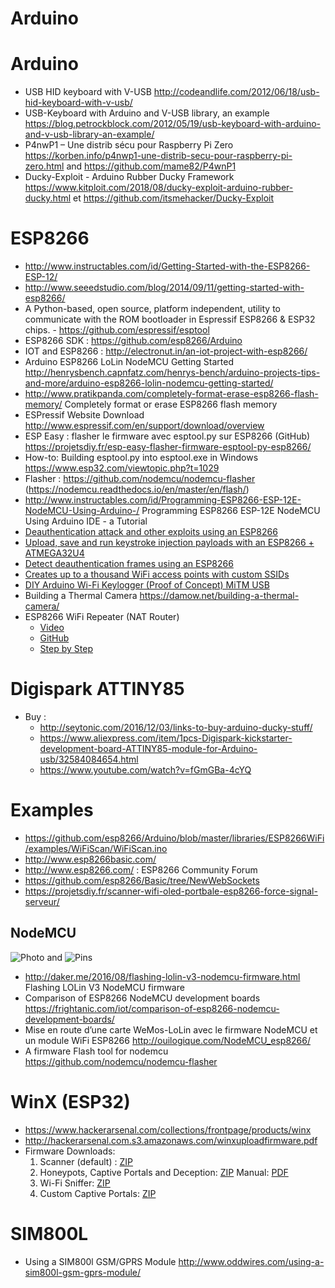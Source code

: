 Arduino
======

# Arduino
* USB HID keyboard with V-USB http://codeandlife.com/2012/06/18/usb-hid-keyboard-with-v-usb/
* USB-Keyboard with Arduino and V-USB library, an example https://blog.petrockblock.com/2012/05/19/usb-keyboard-with-arduino-and-v-usb-library-an-example/
* P4nwP1 – Une distrib sécu pour Raspberry Pi Zero https://korben.info/p4nwp1-une-distrib-secu-pour-raspberry-pi-zero.html and https://github.com/mame82/P4wnP1
* Ducky-Exploit - Arduino Rubber Ducky Framework https://www.kitploit.com/2018/08/ducky-exploit-arduino-rubber-ducky.html et https://github.com/itsmehacker/Ducky-Exploit

# ESP8266
* http://www.instructables.com/id/Getting-Started-with-the-ESP8266-ESP-12/
* http://www.seeedstudio.com/blog/2014/09/11/getting-started-with-esp8266/
* A Python-based, open source, platform independent, utility to communicate with the ROM bootloader in Espressif ESP8266 & ESP32 chips. - https://github.com/espressif/esptool
* ESP8266 SDK : https://github.com/esp8266/Arduino
* IOT and ESP8266 : http://electronut.in/an-iot-project-with-esp8266/
* Arduino ESP8266 LoLin NodeMCU Getting Started http://henrysbench.capnfatz.com/henrys-bench/arduino-projects-tips-and-more/arduino-esp8266-lolin-nodemcu-getting-started/ 
* http://www.pratikpanda.com/completely-format-erase-esp8266-flash-memory/ Completely format or erase ESP8266 flash memory
* ESPressif Website Download http://www.espressif.com/en/support/download/overview
* ESP Easy : flasher le firmware avec esptool.py sur ESP8266 (GitHub) https://projetsdiy.fr/esp-easy-flasher-firmware-esptool-py-esp8266/
* How-to: Building esptool.py into esptool.exe in Windows https://www.esp32.com/viewtopic.php?t=1029
* Flasher : https://github.com/nodemcu/nodemcu-flasher (https://nodemcu.readthedocs.io/en/master/en/flash/)
* http://www.instructables.com/id/Programming-ESP8266-ESP-12E-NodeMCU-Using-Arduino-/ Programming ESP8266 ESP-12E NodeMCU Using Arduino IDE - a Tutorial
* [Deauthentication attack and other exploits using an ESP8266](https://github.com/spacehuhn/esp8266_deauther)
* [Upload, save and run keystroke injection payloads with an ESP8266 + ATMEGA32U4](https://github.com/spacehuhn/wifi_ducky)
* [Detect deauthentication frames using an ESP8266](https://github.com/spacehuhn/DeauthDetector)
* [Creates up to a thousand WiFi access points with custom SSIDs](https://github.com/spacehuhn/esp8266_beaconSpam)
* [ DIY Arduino Wi-Fi Keylogger (Proof of Concept) MiTM USB](https://github.com/spacehuhn/wifi_keylogger)
* Building a Thermal Camera https://damow.net/building-a-thermal-camera/
* ESP8266 WiFi Repeater (NAT Router) 
	* [Video](https://www.youtube.com/watch?v=OM2FqnMFCLw)
	* [GitHub](https://github.com/martin-ger/esp_wifi_repeater)
	* [Step by Step](http://runtimeprojects.com/2017/03/extend-wifi-with-an-esp8266/)

# Digispark ATTINY85
* Buy :
	* http://seytonic.com/2016/12/03/links-to-buy-arduino-ducky-stuff/
	* https://www.aliexpress.com/item/1pcs-Digispark-kickstarter-development-board-ATTINY85-module-for-Arduino-usb/32584084654.html
	* https://www.youtube.com/watch?v=fGmGBa-4cYQ


# Examples
* https://github.com/esp8266/Arduino/blob/master/libraries/ESP8266WiFi/examples/WiFiScan/WiFiScan.ino
* http://www.esp8266basic.com/
* http://www.esp8266.com/ : ESP8266 Community Forum
* https://github.com/esp8266/Basic/tree/NewWebSockets
* https://projetsdiy.fr/scanner-wifi-oled-portbale-esp8266-force-signal-serveur/

## NodeMCU
![Photo](https://cdn.instructables.com/F7K/RNQQ/IVO7WQ8V/F7KRNQQIVO7WQ8V.LARGE.jpg) and ![Pins](https://dziadalnfpolx.cloudfront.net/blog/wp-content/uploads/2015/09/esp8266-nodemcu-dev-kit-v3-pins.jpg)
* http://daker.me/2016/08/flashing-lolin-v3-nodemcu-firmware.html Flashing LOLin V3 NodeMCU firmware
* Comparison of ESP8266 NodeMCU development boards https://frightanic.com/iot/comparison-of-esp8266-nodemcu-development-boards/
* Mise en route d’une carte WeMos-LoLin avec le firmware NodeMCU et un module WiFi ESP8266 http://ouilogique.com/NodeMCU_esp8266/
* A firmware Flash tool for nodemcu https://github.com/nodemcu/nodemcu-flasher

# WinX (ESP32)
* https://www.hackerarsenal.com/collections/frontpage/products/winx
* http://hackerarsenal.com.s3.amazonaws.com/winxuploadfirmware.pdf
* Firmware Downloads:
  1. Scanner (default) :  [ZIP](http://hackerarsenal.com.s3.amazonaws.com/winx-scanner-firmware.zip)
  2. Honeypots, Captive Portals and Deception:  [ZIP](http://hackerarsenal.com.s3.amazonaws.com/WiNX-Deception_firmware.zip)   Manual:  [PDF](http://hackerarsenal.com.s3.amazonaws.com/deception-manual.pdf)
  3. Wi-Fi Sniffer:  [ZIP](http://hackerarsenal.com.s3.amazonaws.com/WiNX-Sniffer.zip)
  4. Custom Captive Portals:  [ZIP](http://hackerarsenal.com.s3.amazonaws.com/WiNX-Custom-Portals.zip)

# SIM800L
* Using a SIM800l GSM/GPRS Module http://www.oddwires.com/using-a-sim800l-gsm-gprs-module/
